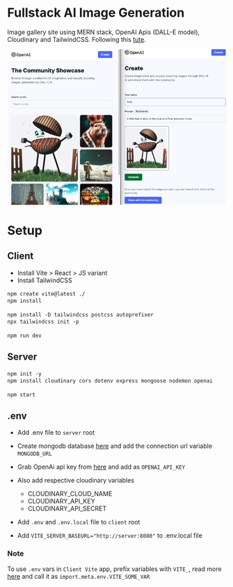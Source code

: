 # Fullstack AI Image Generation

Image gallery site using MERN stack, OpenAI Apis (DALL-E model), Cloudinary and TailwindCSS.
Following this [tute](https://www.youtube.com/watch?v=EyIvuigqDoA).

![finished app screenshots](sampleapp.png 'Finished app screenshots')

# Setup

## Client

- Install Vite > React > JS variant
- Install TailwindCSS

```
npm create vite@latest ./
npm install

npm install -D tailwindcss postcss autoprefixer
npx tailwindcss init -p

npm run dev
```

## Server

```
npm init -y
npm install cloudinary cors dotenv express mongoose nodemon openai

npm start
```

## .env

- Add .env file to `server` root
- Create mongodb database [here](https://www.mongodb.com/atlas/database) and add the connection url variable `MONGODB_URL`
- Grab OpenAi api key from [here](https://beta.openai.com/account/api-keys) and add as `OPENAI_API_KEY`
- Also add respective cloudinary variables

  - CLOUDINARY_CLOUD_NAME
  - CLOUDINARY_API_KEY
  - CLOUDINARY_API_SECRET

- Add `.env` and `.env.local` file to `client` root
- Add `VITE_SERVER_BASEURL="http://server:8080"` to .env.local file

### Note

To use `.env` vars in `Client Vite` app, prefix variables with `VITE_`, read more [here](https://vitejs.dev/guide/env-and-mode.html#env-files) and call it as `import.meta.env.VITE_SOME_VAR`
